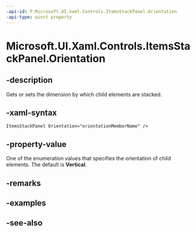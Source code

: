 ```yaml
---
-api-id: P:Microsoft.UI.Xaml.Controls.ItemsStackPanel.Orientation
-api-type: winrt property
---
```


<!-- Property syntax
public Windows.UI.Xaml.Controls.Orientation Orientation { get;  set; }
-->

# Microsoft.UI.Xaml.Controls.ItemsStackPanel.Orientation

## -description
Gets or sets the dimension by which child elements are stacked.

## -xaml-syntax
```xaml
ItemsStackPanel Orientation="orientationMemberName" />
```


## -property-value
One of the enumeration values that specifies the orientation of child elements. The default is **Vertical**.

## -remarks

## -examples

## -see-also
